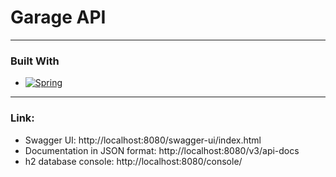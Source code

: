 
# Garage API

***

### Built With
- [![Spring][Spring.io]][Spring-url]

***

### Link:
- Swagger UI: http://localhost:8080/swagger-ui/index.html
- Documentation in JSON format: http://localhost:8080/v3/api-docs
- h2 database console: http://localhost:8080/console/


<!-- MARKDOWN LINKS & IMAGES -->
[Spring-url]: https://spring.io/
[Spring.io]: https://img.shields.io/badge/Spring-4A4A55?style=for-the-badge&logo=spring&logoColor=#6db33f